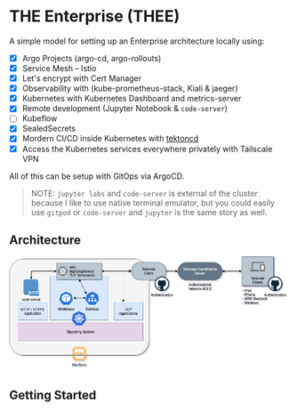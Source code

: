 # THE Enterprise (THEE)

A simple model for setting up an Enterprise architecture locally using:

- [x] Argo Projects (argo-cd, argo-rollouts)
- [x] Service Mesh – Istio
- [x] Let's encrypt with Cert Manager
- [x] Observability with (kube-prometheus-stack, Kiali & jaeger)
- [x] Kubernetes with Kubernetes Dashboard and metrics-server
- [x] Remote development (Jupyter Notebook & `code-server`)
- [ ] Kubeflow
- [x] SealedSecrets
- [x] Mordern CI/CD inside Kubernetes with [tektoncd]()
- [x] Access the Kubernetes services everywhere privately with Tailscale VPN

All of this can be setup with GitOps via ArgoCD.

> NOTE: `jupyter labs` and `code-server` is external of the cluster because I like to use native terminal emulator, but you could easily use `gitpod` or `code-server` and `jupyter` is the same story as well. 

## Architecture

![RDaaS](assets/RDaaS-Architecture.jpg)

## Getting Started

